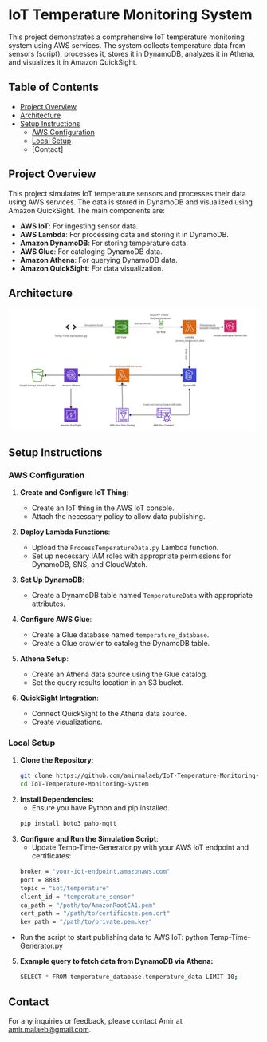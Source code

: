 # IoT Temperature Monitoring System

This project demonstrates a comprehensive IoT temperature monitoring system using AWS services. The system collects temperature data from sensors (script), processes it, stores it in DynamoDB, analyzes it in Athena, and visualizes it in Amazon QuickSight.

## Table of Contents

- [Project Overview](#project-overview)
- [Architecture](#architecture)
- [Setup Instructions](#setup-instructions)
  - [AWS Configuration](#aws-configuration)
  - [Local Setup](#local-setup)
  - [Contact]

## Project Overview

This project simulates IoT temperature sensors and processes their data using AWS services. The data is stored in DynamoDB and visualized using Amazon QuickSight. The main components are:

- **AWS IoT**: For ingesting sensor data.
- **AWS Lambda**: For processing data and storing it in DynamoDB.
- **Amazon DynamoDB**: For storing temperature data.
- **AWS Glue**: For cataloging DynamoDB data.
- **Amazon Athena**: For querying DynamoDB data.
- **Amazon QuickSight**: For data visualization.

## Architecture

![Architecture Diagram](Architecture.jpg)

## Setup Instructions

### AWS Configuration

1. **Create and Configure IoT Thing**:
   - Create an IoT thing in the AWS IoT console.
   - Attach the necessary policy to allow data publishing.

2. **Deploy Lambda Functions**:
   - Upload the `ProcessTemperatureData.py` Lambda function.
   - Set up necessary IAM roles with appropriate permissions for DynamoDB, SNS, and CloudWatch.

3. **Set Up DynamoDB**:
   - Create a DynamoDB table named `TemperatureData` with appropriate attributes.

4. **Configure AWS Glue**:
   - Create a Glue database named `temperature_database`.
   - Create a Glue crawler to catalog the DynamoDB table.

5. **Athena Setup**:
   - Create an Athena data source using the Glue catalog.
   - Set the query results location in an S3 bucket.

6. **QuickSight Integration**:
   - Connect QuickSight to the Athena data source.
   - Create visualizations.

### Local Setup

1. **Clone the Repository**:
   ```bash
   git clone https://github.com/amirmalaeb/IoT-Temperature-Monitoring-System.git
   cd IoT-Temperature-Monitoring-System


2. **Install Dependencies:**
   - Ensure you have Python and pip installed.
   ```bash
   pip install boto3 paho-mqtt

4. **Configure and Run the Simulation Script**:
   - Update Temp-Time-Generator.py with your AWS IoT endpoint and certificates:
   ```bash
   broker = "your-iot-endpoint.amazonaws.com"
   port = 8883
   topic = "iot/temperature"
   client_id = "temperature_sensor"
   ca_path = "/path/to/AmazonRootCA1.pem"
   cert_path = "/path/to/certificate.pem.crt"
   key_path = "/path/to/private.pem.key"

  - Run the script to start publishing data to AWS IoT:
    python Temp-Time-Generator.py

5. **Example query to fetch data from DynamoDB via Athena:**
   ```bash
   SELECT * FROM temperature_database.temperature_data LIMIT 10;


## Contact

For any inquiries or feedback, please contact Amir at amir.malaeb@gmail.com.
   
